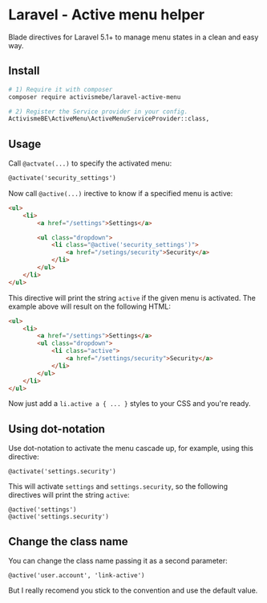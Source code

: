 # Laravel - Active menu helper 

Blade directives for Laravel 5.1+ to manage menu states in a clean and easy way.

## Install 

```bash 
# 1) Require it with composer
composer require activismebe/laravel-active-menu

# 2) Register the Service provider in your config. 
ActivismeBE\ActiveMenu\ActiveMenuServiceProvider::class,
```

## Usage 

Call `@actvate(...)` to specify the activated menu: 

```html
@activate('security_settings')
```

Now call `@active(...)` irective to know if a specified menu is active:

```html
<ul>
    <li>
        <a href="/settings">Settings</a>

        <ul class="dropdown">
            <li class="@active('security_settings')">
                <a href="/setings/security">Security</a>
            </li>
        </ul>
    </li>
</ul>
```

This directive will print the string `active` if the given menu is activated. The example above will result on the following HTML:

```html
<ul>
    <li>
        <a href="/settings">Settings</a>
        <ul class="dropdown">
            <li class="active">
                <a href="/settings/security">Security</a>
            </li>
        </ul>
    </li>
</ul>
```


Now just add a `li.active a { ... }` styles to your CSS and you're ready.

## Using dot-notation

Use dot-notation to activate the menu cascade up, for example, using this directive:

```blade
@activate('settings.security')
```

This will activate `settings` and `settings.security`, so the following directives will print the string `active`:

```blade
@active('settings')
@active('settings.security')
```

## Change the class name

You can change the class name passing it as a second parameter:

```blade
@active('user.account', 'link-active')
```

But I really recomend you stick to the convention and use the default value.